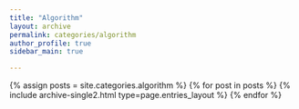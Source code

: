 ```yaml
---
title: "Algorithm"
layout: archive
permalink: categories/algorithm
author_profile: true
sidebar_main: true

---
```


{% assign posts = site.categories.algorithm %}
{% for post in posts %} {% include archive-single2.html type=page.entries_layout %} {% endfor %}